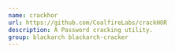 ```yaml
---
name: crackhor
url: https://github.com/CoalfireLabs/crackHOR
description: A Password cracking utility.
group: blackarch blackarch-cracker
---
```

